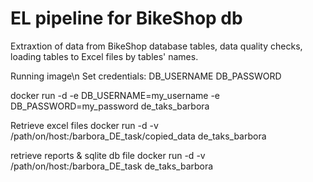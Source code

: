 # EL pipeline for BikeShop db

Extraxtion of data from BikeShop database tables, data quality checks, loading tables to Excel files by tables' names.

Running image\n
Set credentials:
DB_USERNAME
DB_PASSWORD

docker run -d -e DB_USERNAME=my_username -e DB_PASSWORD=my_password de_taks_barbora


Retrieve excel files
docker run -d -v /path/on/host:/barbora_DE_task/copied_data de_taks_barbora

retrieve reports & sqlite db file
docker run -d -v /path/on/host:/barbora_DE_task de_taks_barbora
